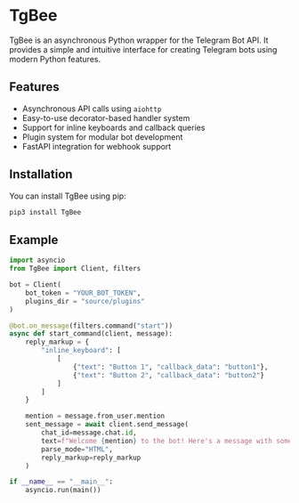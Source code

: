 # TgBee

TgBee is an asynchronous Python wrapper for the Telegram Bot API. It provides a simple and intuitive interface for creating Telegram bots using modern Python features.

## Features

- Asynchronous API calls using `aiohttp`
- Easy-to-use decorator-based handler system
- Support for inline keyboards and callback queries
- Plugin system for modular bot development
- FastAPI integration for webhook support

## Installation

You can install TgBee using pip: 
```bash
pip3 install TgBee
```

## Example

```python
import asyncio
from TgBee import Client, filters

bot = Client(
    bot_token = "YOUR_BOT_TOKEN",
    plugins_dir = "source/plugins"
)

@bot.on_message(filters.command("start"))
async def start_command(client, message):
    reply_markup = {
        "inline_keyboard": [
            [
                {"text": "Button 1", "callback_data": "button1"},
                {"text": "Button 2", "callback_data": "button2"}
            ]
        ]
    }

    mention = message.from_user.mention
    sent_message = await client.send_message(
        chat_id=message.chat.id,
        text=f"Welcome {mention} to the bot! Here's a message with some buttons:",
        parse_mode="HTML",
        reply_markup=reply_markup
    )

if __name__ == "__main__":
    asyncio.run(main())

```
